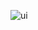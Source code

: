 ![ui](https://user-images.githubusercontent.com/83718464/117855194-dfdcbc80-b2a7-11eb-9e58-5aac3155191f.png)

